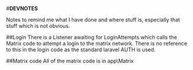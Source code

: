 #**DEVNOTES**

Notes to remind me what I have done and where stuff is, especially that stuff which is not obvious.

##Login
There is a Listener awaiting for LoginAttempts which calls the Matrix code to attempt a login to the matrix network.  There is no reference to this in the login code as the standard laravel AUTH is used.

##Matrix code
All of the matrix code is in app\Matrix



